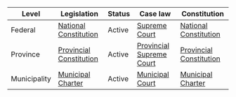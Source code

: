 | Level | Legislation | Status | Case law | Constitution |
|---|---|---|---|---|
| Federal | [National Constitution](https://www.argentina.gob.ar/sites/default/files/constitucion_nacional.pdf) | Active | [Supreme Court](https://www.csjn.gov.ar/) | [National Constitution](https://www.argentina.gob.ar/sites/default/files/constitucion_nacional.pdf) |
| Province | [Provincial Constitution](https://www.mendoza.gov.ar/legislacion/constituciones/constitucion_de_mendoza.pdf) | Active | [Provincial Supreme Court](https://www.jusmendoza.gov.ar/) | [Provincial Constitution](https://www.mendoza.gov.ar/legislacion/constituciones/constitucion_de_mendoza.pdf) |
| Municipality | [Municipal Charter](https://www.mendoza.gov.ar/legislacion/cartas_orgánicas/carta_orgánica_de_mendoza.pdf) | Active | [Municipal Court](https://www.mendoza.gov.ar/) | [Municipal Charter](https://www.mendoza.gov.ar/legislacion/cartas_orgánicas/carta_orgánica_de_mendoza.pdf) |